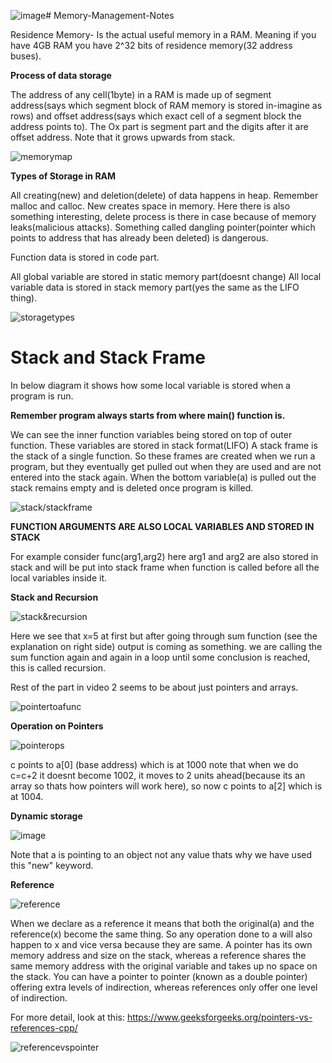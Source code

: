 ![image](https://github.com/user-attachments/assets/f23e09e6-c882-477c-8845-743943406c4b)# Memory-Management-Notes

Residence Memory- Is the actual useful memory in a RAM. Meaning if you have 4GB RAM you have 2^32 bits of residence memory(32 address buses).

**Process of data storage**

The address of any cell(1byte) in a RAM is made up of segment address(says which segment block of RAM memory is stored in-imagine as rows) and offset address(says which exact cell of a segment block the address points to). The Ox part is segment part and the digits after it are offset address.
Note that it grows upwards from stack.

![memorymap](https://github.com/user-attachments/assets/7f175fc0-e912-4bd1-aaa8-084bb7e748f8)

**Types of Storage in RAM**

All creating(new) and deletion(delete) of data happens in heap. Remember malloc and calloc. New creates space in memory.
Here there is also something interesting, delete process is there in case because of memory leaks(malicious attacks). Something called dangling pointer(pointer which points to address that has already been deleted) is dangerous.

Function data is stored in code part.

All global variable are stored in static memory part(doesnt change)
All local variable data is stored in stack memory part(yes the same as the LIFO thing).

![storagetypes](https://github.com/user-attachments/assets/9d80aa09-bb87-4cb6-9649-00e8dca12adb)

# Stack and Stack Frame


In below diagram it shows how some local variable is stored when a program is run. 

**Remember program always starts from where main() function is.**

We can see the inner function variables being stored on top of outer function.
These variables are stored in stack format(LIFO)
A stack frame is the stack of a single function.
So these frames are created when we run a program, but they eventually get pulled out when they are used and are not entered into the stack again. When the bottom variable(a) is pulled out the stack remains empty and is deleted once program is killed.

![stack/stackframe](https://github.com/user-attachments/assets/bac0de3b-681a-4987-9e39-5be45bdede61)

**FUNCTION ARGUMENTS ARE ALSO LOCAL VARIABLES AND STORED IN STACK**

For example consider func(arg1,arg2)
here arg1 and arg2 are also stored in stack and will be put into stack frame when function is called before all the local variables inside it.

**Stack and Recursion**

![stack&recursion](https://github.com/user-attachments/assets/d4a1ac8f-c5c5-4ca2-8def-53c8bb2cfcb6)

Here we see that x=5 at first but after going through sum function (see the explanation on right side) output is coming as something.
we are calling the sum function again and again in a loop until some conclusion is reached, this is called recursion.

Rest of the part in video 2 seems to be about just pointers and arrays.

![pointertoafunc](https://github.com/user-attachments/assets/f565a12d-4b5c-48ac-9ad7-17deccbaa241)

**Operation on Pointers**

![pointerops](https://github.com/user-attachments/assets/f76584ca-57e6-49ae-b0f9-dc3fa8d4cbea)

c points to a[0] (base address) which is at 1000
note that when we do c=c+2 it doesnt become 1002, it moves to 2 units ahead(because its an array so thats how pointers will work here), so now c points to a[2] which is at 1004.

**Dynamic storage**

![image](https://github.com/user-attachments/assets/1d30a8ce-7d77-481d-990f-820a143347ba)

Note that a is pointing to an object not any value thats why we have used this "new" keyword.

**Reference**

![reference](https://github.com/user-attachments/assets/cbc71411-1dba-48c1-bc2e-019741ab0560)

When we declare as a reference it means that both the original(a) and the reference(x) become the same thing. So any operation done to a will also happen to x and vice versa because they are same. A pointer has its own memory address and size on the stack, whereas a reference shares the same memory address with the original variable and takes up no space on the stack.
You can have a pointer to pointer (known as a double pointer) offering extra levels of indirection, whereas references only offer one level of indirection.

For more detail, look at this: https://www.geeksforgeeks.org/pointers-vs-references-cpp/

![referencevspointer](https://github.com/user-attachments/assets/c3d10822-77b4-4123-8b2a-f21481addc1c)



